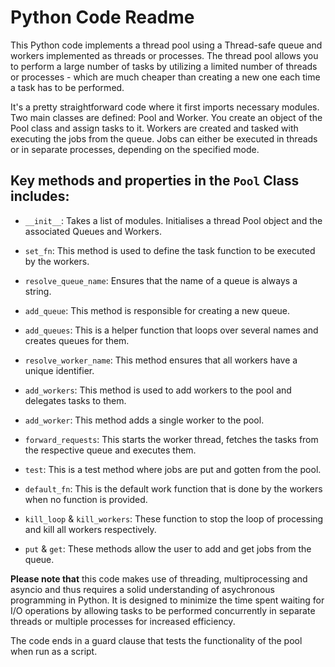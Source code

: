 # Python Code Readme

This Python code implements a thread pool using a Thread-safe queue and workers implemented as threads or processes. The thread pool allows you to perform a large number of tasks by utilizing a limited number of threads or processes - which are much cheaper than creating a new one each time a task has to be performed.

It's a pretty straightforward code where it first imports necessary modules. Two main classes are defined: Pool and Worker. You create an object of the Pool class and assign tasks to it. Workers are created and tasked with executing the jobs from the queue. Jobs can either be executed in threads or in separate processes, depending on the specified mode.

## Key methods and properties in the `Pool` Class includes:

- `__init__`: Takes a list of modules. Initialises a thread Pool object and the associated Queues and Workers.

- `set_fn`: This method is used to define the task function to be executed by the workers.

- `resolve_queue_name`: Ensures that the name of a queue is always a string.

- `add_queue`: This method is responsible for creating a new queue.

- `add_queues`: This is a helper function that loops over several names and creates queues for them.

- `resolve_worker_name`: This method ensures that all workers have a unique identifier.

- `add_workers`: This method is used to add workers to the pool and delegates tasks to them.

- `add_worker`: This method adds a single worker to the pool.

- `forward_requests`: This starts the worker thread, fetches the tasks from the respective queue and executes them.

- `test`: This is a test method where jobs are put and gotten from the pool.

- `default_fn`: This is the default work function that is done by the workers when no function is provided.

- `kill_loop` & `kill_workers`: These function to stop the loop of processing and kill all workers respectively.

- `put` & `get`: These methods allow the user to add and get jobs from the queue.

__Please note that__ this code makes use of threading, multiprocessing and asyncio and thus requires a solid understanding of asychronous programming in Python. It is designed to minimize the time spent waiting for I/O operations by allowing tasks to be performed concurrently in separate threads or multiple processes for increased efficiency. 

The code ends in a guard clause that tests the functionality of the pool when run as a script.